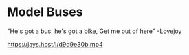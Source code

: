 # Model Buses

"He's got a bus, he's got a bike, Get me out of here" -Lovejoy


https://jays.host/i/d9d9e30b.mp4